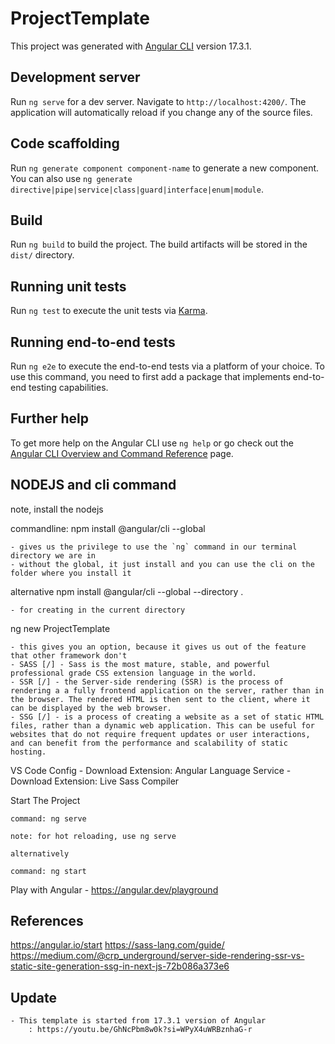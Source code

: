 # ProjectTemplate

This project was generated with [Angular CLI](https://github.com/angular/angular-cli) version 17.3.1.

## Development server

Run `ng serve` for a dev server. Navigate to `http://localhost:4200/`. The application will automatically reload if you change any of the source files.

## Code scaffolding

Run `ng generate component component-name` to generate a new component. You can also use `ng generate directive|pipe|service|class|guard|interface|enum|module`.

## Build

Run `ng build` to build the project. The build artifacts will be stored in the `dist/` directory.

## Running unit tests

Run `ng test` to execute the unit tests via [Karma](https://karma-runner.github.io).

## Running end-to-end tests

Run `ng e2e` to execute the end-to-end tests via a platform of your choice. To use this command, you need to first add a package that implements end-to-end testing capabilities.

## Further help

To get more help on the Angular CLI use `ng help` or go check out the [Angular CLI Overview and Command Reference](https://angular.io/cli) page.

## NODEJS and cli command

note, install the nodejs

commandline:
npm install @angular/cli --global

    - gives us the privilege to use the `ng` command in our terminal directory we are in
    - without the global, it just install and you can use the cli on the folder where you install it

alternative
npm install @angular/cli --global --directory .

    - for creating in the current directory

ng new ProjectTemplate

    - this gives you an option, because it gives us out of the feature that other framework don't
    - SASS [/] - Sass is the most mature, stable, and powerful professional grade CSS extension language in the world.
    - SSR [/] - the Server-side rendering (SSR) is the process of rendering a a fully frontend application on the server, rather than in the browser. The rendered HTML is then sent to the client, where it can be displayed by the web browser.
    - SSG [/] - is a process of creating a website as a set of static HTML files, rather than a dynamic web application. This can be useful for websites that do not require frequent updates or user interactions, and can benefit from the performance and scalability of static hosting.

VS Code Config - Download Extension: Angular Language Service - Download Extension: Live Sass Compiler

Start The Project

    command: ng serve

    note: for hot reloading, use ng serve
    
    alternatively

    command: ng start

Play with Angular - <https://angular.dev/playground>

## References

<https://angular.io/start>
<https://sass-lang.com/guide/>
<https://medium.com/@crp_underground/server-side-rendering-ssr-vs-static-site-generation-ssg-in-next-js-72b086a373e6>

## Update

    - This template is started from 17.3.1 version of Angular
        : https://youtu.be/GhNcPbm8w0k?si=WPyX4uWRBznhaG-r
